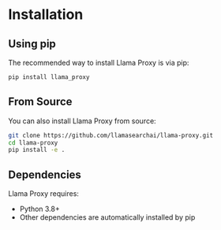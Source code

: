 # Installation

## Using pip

The recommended way to install Llama Proxy is via pip:

```bash
pip install llama_proxy
```

## From Source

You can also install Llama Proxy from source:

```bash
git clone https://github.com/llamasearchai/llama-proxy.git
cd llama-proxy
pip install -e .
```

## Dependencies

Llama Proxy requires:

- Python 3.8+
- Other dependencies are automatically installed by pip
